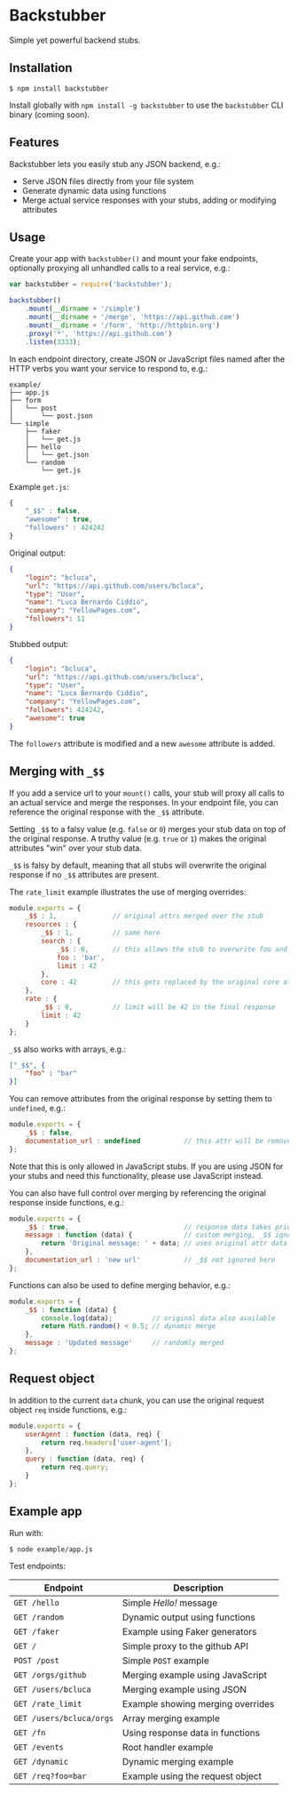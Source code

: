 Backstubber
===========

Simple yet powerful backend stubs.

Installation
------------

    $ npm install backstubber

Install globally with `npm install -g backstubber` to use the `backstubber` CLI binary (coming soon).

Features
--------

Backstubber lets you easily stub any JSON backend, e.g.:

* Serve JSON files directly from your file system
* Generate dynamic data using functions
* Merge actual service responses with your stubs, adding or modifying attributes

Usage
-----

Create your app with `backstubber()` and mount your fake endpoints, optionally proxying all unhandled calls to a real service, e.g.:

````javascript
var backstubber = require('backstubber');

backstubber()
    .mount(__dirname + '/simple')
    .mount(__dirname + '/merge', 'https://api.github.com')
    .mount(__dirname + '/form', 'http://httpbin.org')
    .proxy('*', 'https://api.github.com')
    .listen(3333);
````

In each endpoint directory, create JSON or JavaScript files named after the HTTP verbs you want your service to respond to, e.g.:

    example/
    ├── app.js
    ├── form
    │   └── post
    │       └── post.json
    └── simple
        ├── faker
        │   └── get.js
        ├── hello
        │   └── get.json
        └── random
            └── get.js

Example `get.js`:

````javascript
{
    "_$$" : false,
    "awesome" : true,
    "followers" : 424242
}
````

Original output:

````json
{
    "login": "bcluca",
    "url": "https://api.github.com/users/bcluca",
    "type": "User",
    "name": "Luca Bernardo Ciddio",
    "company": "YellowPages.com",
    "followers": 11
}
````

Stubbed output:

````json
{
    "login": "bcluca",
    "url": "https://api.github.com/users/bcluca",
    "type": "User",
    "name": "Luca Bernardo Ciddio",
    "company": "YellowPages.com",
    "followers": 424242,
    "awesome": true
}
````

The `followers` attribute is modified and a new `awesome` attribute is added.

Merging with `_$$`
------------------

If you add a service url to your `mount()` calls, your stub will proxy all calls to an actual service and merge the responses. In your endpoint file, you can reference the original response with the `_$$` attribute.

Setting `_$$` to a falsy value (e.g. `false` or `0`) merges your stub data on top of the original response. A truthy value (e.g. `true` or `1`) makes the original attributes "win" over your stub data.

`_$$` is falsy by default, meaning that all stubs will overwrite the original response if no `_$$` attributes are present.

The `rate_limit` example illustrates the use of merging overrides:

````javascript
module.exports = {
    _$$ : 1,              // original attrs merged over the stub
    resources : {
        _$$ : 1,          // same here
        search : {
            _$$ : 0,      // this allows the stub to overwrite foo and limit
            foo : 'bar',
            limit : 42
        },
        core : 42         // this gets replaced by the original core attr
    },
    rate : {
        _$$ : 0,          // limit will be 42 in the final response
        limit : 42
    }
};
````

`_$$` also works with arrays, e.g.:

````json
["_$$", {
    "foo" : "bar"
}]
````

You can remove attributes from the original response by setting them to `undefined`, e.g.:

````javascript
module.exports = {
    _$$ : false,
    documentation_url : undefined           // this attr will be removed
};
````

Note that this is only allowed in JavaScript stubs. If you are using JSON for your stubs and need this functionality, please use JavaScript instead.

You can also have full control over merging by referencing the original response inside functions, e.g.:

````javascript
module.exports = {
    _$$ : true,                             // response data takes priority
    message : function (data) {             // custom merging, _$$ ignored
        return 'Original message: ' + data; // uses original attr data
    },
    documentation_url : 'new url'           // _$$ not ignored here
};
````

Functions can also be used to define merging behavior, e.g.:

````javascript
module.exports = {
    _$$ : function (data) {
        console.log(data);          // original data also available
        return Math.random() < 0.5; // dynamic merge
    },
    message : 'Updated message'     // randomly merged
};
````

Request object
--------------

In addition to the current `data` chunk, you can use the original request object `req` inside functions, e.g.:

````javascript
module.exports = {
    userAgent : function (data, req) {
        return req.headers['user-agent'];
    },
    query : function (data, req) {
        return req.query;
    }
};
````

Example app
-----------

Run with:

    $ node example/app.js

Test endpoints:

Endpoint | Description
--- | ---
`GET /hello`             | Simple _Hello!_ message
`GET /random`            | Dynamic output using functions
`GET /faker`             | Example using Faker generators
`GET /`                  | Simple proxy to the github API
`POST /post`             | Simple `POST` example
`GET /orgs/github`       | Merging example using JavaScript
`GET /users/bcluca`      | Merging example using JSON
`GET /rate_limit`        | Example showing merging overrides
`GET /users/bcluca/orgs` | Array merging example
`GET /fn`                | Using response data in functions
`GET /events`            | Root handler example
`GET /dynamic`           | Dynamic merging example
`GET /req?foo=bar`       | Example using the request object

